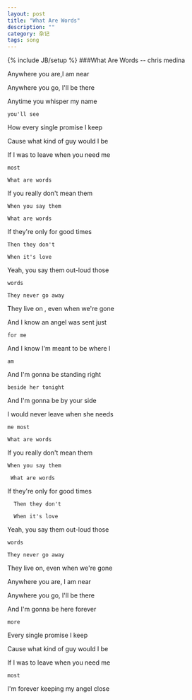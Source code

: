 ```yaml
---
layout: post
title: "What Are Words"
description: ""
category: 杂记
tags: song
---
```

{% include JB/setup %}
###What Are Words -- chris medina

Anywhere you are,I am near

Anywhere you go, I'll be there

Anytime you whisper my name

    you'll see

How every single promise I keep

Cause what kind of guy would I be

If I was to leave when you need me 

	most

    What are words

If you really don't mean them

    When you say them
    
    What are words

If they're only for good times

    Then they don't

    When it's love 

Yeah, you say them out-loud those

	words

    They never go away

They live on , even when we're gone

And I know an angel was sent just 

	for me

And I know I'm meant to be where I

	am

And I'm gonna be standing right

    beside her tonight

And I'm gonna be by your side

I would never leave when she needs

	me most

    What are words

If you really don't mean them

    When you say them

     What are words

If they're only for good times

      Then they don't

      When it's love

Yeah, you say them out-loud those

	words

    They never go away

They live on, even when we're gone

Anywhere you are, I am near

Anywhere you go, I'll be there

And I'm gonna be here forever

	more

   Every single promise I keep 

Cause what kind of guy would I be

If I was to leave when you need me

	most

I'm forever keeping my angel close

	
